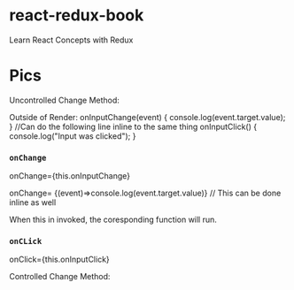 # react-redux-book
 Learn React Concepts with Redux
 
 
 
 
 
 
 # Pics

Uncontrolled Change Method: 

Outside of Render:
    onInputChange(event) {
        console.log(event.target.value);
    }
   //Can do the following line inline to the same thing
    onInputClick() {
        console.log("Input was clicked");
    }

### `onChange`
onChange={this.onInputChange}

onChange= {(event)=>console.log(event.target.value)} // This can be done inline as well

When this in invoked, the coresponding function will run. 

### `onCLick`
onClick={this.onInputClick}

Controlled Change Method:



  
